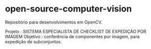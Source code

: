 # open-source-computer-vision
Repositório para desenvolvimentos em OpenCV.

Projeto : SISTEMA ESPECIALISTA DE CHECKLIST DE EXPEDIÇÃO POR IMAGEM
Objetivo : conferência de componentes por imagem, para expedição de subconjuntos.
